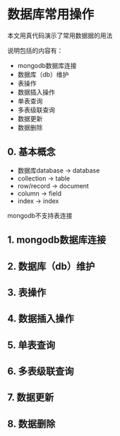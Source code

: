 # 数据库常用操作

本文用真代码演示了常用数据据的用法

说明包括的内容有：

- mongodb数据库连接
- 数据库（db）维护
- 表操作
- 数据插入操作
- 单表查询
- 多表级联查询
- 数据更新
- 数据删除

## 0. 基本概念

- 数据库database -> database
- collection -> table
- row/record -> document
- column -> field
- index -> index

mongodb不支持表连接

## 1. mongodb数据库连接

## 2. 数据库（db）维护

## 3. 表操作

## 4. 数据插入操作

## 5. 单表查询

## 6. 多表级联查询

## 7. 数据更新

## 8. 数据删除
